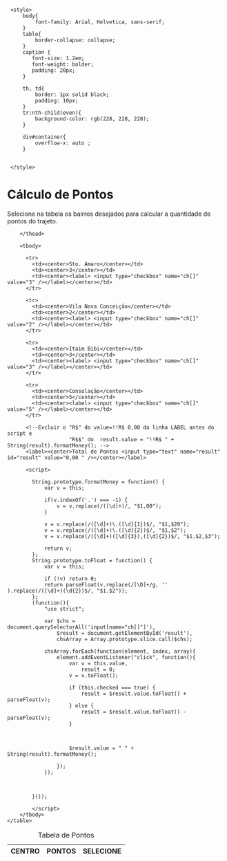 <html lang="en">

<head>
    <meta charset="UTF-8">
    <meta nome="viewport" content="width=device=width, initial-scale=1.0">
     <title>Controle de Pontuação</title>

     <style>
         body{
             font-family: Arial, Helvetica, sans-serif;
         }
         table{
             border-collapse: collapse;
         }
         caption {
            font-size: 1.2em;
            font-weight: bolder;
            padding: 20px;
         }

         th, td{
             border: 1px solid black;
             padding: 10px;
         }
         tr:nth-child(even){
             background-color: rgb(228, 228, 228);
         }

         div#container{
             overflow-x: auto ;
         }
      
           
     </style>

</head> 




<body>
   <h1>Cálculo de Pontos</h1>
   <p>Selecione na tabela os bairros desejados para calcular a quantidade de pontos do trajeto. </p> 

  

   
   <div id="container">
    <table>
        <caption>Tabela de Pontos</caption>
       <thead>
        <tr>
            <th><center>CENTRO</center></th>
            <th>PONTOS</th> 
            <th>SELECIONE</th> 
        </tr>

        </thead>

        <tbody>

<!--Itens listado na tabela de bairros-->
          <tr>
            <td><center>Sto. Amaro</center></td>
            <td><center>3</center></td>
            <td><center><label> <input type="checkbox" name="ch[]" value="3" /></label></center></td>
          </tr>

          <tr>
            <td><center>Vila Nova Conceição</center></td>
            <td><center>2</center></td>
            <td><center><label> <input type="checkbox" name="ch[]" value="2" /></label></center></td>
          </tr>

          <tr>
            <td><center>Itaim Bibi</center></td>
            <td><center>3</center></td>
            <td><center><label> <input type="checkbox" name="ch[]" value="3" /></label></center></td>
          </tr>

          <tr>
            <td><center>Consolação</center></td>
            <td><center>5</center></td>
            <td><center><label> <input type="checkbox" name="ch[]" value="5" /></label></center></td>
          </tr>
     
          <!--Excluir o "R$" do value=!!R$ 0,00 da linha LABEL antes do script e 
                        "R$$" do  result.value = "!!R$ " + String(result).formatMoney(); -->
          <label><center>Total de Pontos <input type="text" name="result" id="result" value="0,00 " /></center></label>


<!--Script checa se a caixa está selecionada, se sim, soma os valores, senão, subtrai o valor-->
          <script>

            String.prototype.formatMoney = function() {
                var v = this;
            
                if(v.indexOf('.') === -1) {
                    v = v.replace(/([\d]+)/, "$1,00");
                }
            
                v = v.replace(/([\d]+)\.([\d]{1})$/, "$1,$20");
                v = v.replace(/([\d]+)\.([\d]{2})$/, "$1,$2");
                v = v.replace(/([\d]+)([\d]{3}),([\d]{2})$/, "$1.$2,$3");
            
                return v;
            };
            String.prototype.toFloat = function() {
                var v = this;
            
                if (!v) return 0;
                return parseFloat(v.replace(/[\D]+/g, '' ).replace(/([\d]+)(\d{2})$/, "$1.$2"));
            };
            (function(){
                "use strict";
            
                var $chs = document.querySelectorAll('input[name="ch[]"]'),
                    $result = document.getElementById('result'),
                    chsArray = Array.prototype.slice.call($chs);
            
                chsArray.forEach(function(element, index, array){
                    element.addEventListener("click", function(){
                        var v = this.value,
                            result = 0;
                        v = v.toFloat();
            
                        if (this.checked === true) {
                            result = $result.value.toFloat() + parseFloat(v);
                        } else {
                            result = $result.value.toFloat() - parseFloat(v);
                        }
                        
                    

                        $result.value = " " + String(result).formatMoney();
          
                    });
                });

                
                        
            }());

            </script>
        </tbody>
    </table>
</div>
   
   
</body>

</html>
